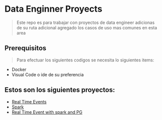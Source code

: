 # Data Enginner Proyects
> Este repo es para trabajar con proyectos de data engineer adicionas de su ruta adicional agregado los casos de uso mas comunes en esta area

## Prerequisitos
> Para efectuar los siguientes codigos se necesita lo siguientes items: 
* Docker
* Visual Code o ide de su preferencia

## Estos son los siguientes proyectos: 
 * [Real Time Events](./Real%20Time%20Events/)
 * [Spark](./Spark-docker/)
 * [Real Time Event with spark and PG](./RT_kafka_spark_PG/)





